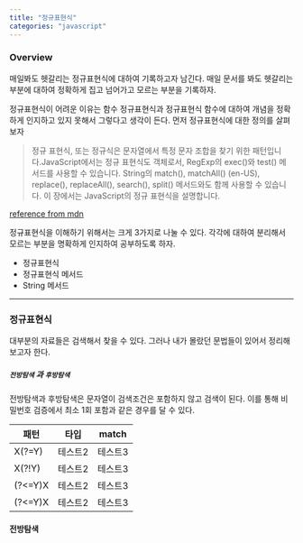 ```yaml
---
title: "정규표현식"
categories: "javascript"
---
```


### Overview

매일봐도 헷갈리는 정규표현식에 대하여 기록하고자 남긴다. 매일 문서를 봐도 헷갈리는 부분에 대하여 정확하게 집고 넘어가고 모르는 부분을 기록하자.

정규표현식이 어려운 이유는 함수 정규표현식과 정규표현식 함수에 대하여 개념을 정확하게 인지하고 있지 못해서 그렇다고 생각이 든다. 먼저 정규표현식에 대한 정의를 살펴보자

> 정규 표현식, 또는 정규식은 문자열에서 특정 문자 조합을 찾기 위한 패턴입니다.JavaScript에서는 정규 표현식도 객체로서, RegExp의 exec()와 test() 메서드를 사용할 수 있습니다. String의 match(), matchAll() (en-US), replace(), replaceAll(), search(), split() 메서드와도 함께 사용할 수 있습니다. 이 장에서는 JavaScript의 정규 표현식을 설명합니다.

[reference from mdn](https://developer.mozilla.org/ko/docs/Web/JavaScript/Guide/Regular_Expressions)

정규표현식을 이해하기 위해서는 크게 3가지로 나눌 수 있다. 각각에 대하여 분리해서 모르는 부분을 명확하게 인지하여 공부하도록 하자.

- 정규표현식
- 정규표현식 메서드
- String 메서드

<hr/>

### 정규표현식

대부분의 자료들은 검색해서 찾을 수 있다. 그러나 내가 몰랐던 문법들이 있어서 정리해보고자 한다.

##### `전방탐색` 과 `후방탐색`

전방탐색과 후방탐색은 문자열이 검색조건은 포함하지 않고 검색이 된다. 이를 통해 비밀번호 검증에서 최소 1회 포함과 같은 경우를 달 수 있다.

| 패턴    | 타입    | match   |
| ------- | ------- | ------- |
| X(?=Y)  | 테스트2 | 테스트3 |
| X(?!Y)  | 테스트2 | 테스트3 |
| (?<=Y)X | 테스트2 | 테스트3 |
| (?<=Y)X | 테스트2 | 테스트3 |

#### 전방탐색
